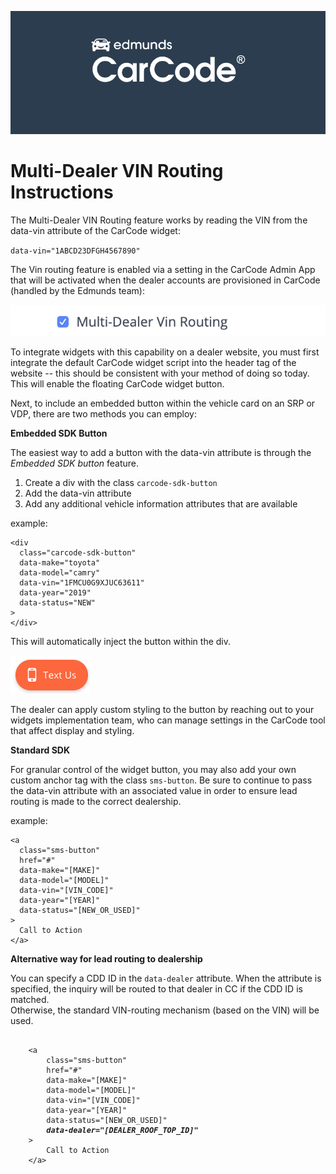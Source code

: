![CarCode Multi-Dealer VIN Routing Instructions](images/image3.png)
# Multi-Dealer VIN Routing Instructions

The Multi-Dealer VIN Routing feature works by reading the VIN from the data-vin
attribute of the CarCode widget:

`data-vin="1ABCD23DFGH4567890"`

The Vin routing feature is enabled via a setting in the CarCode Admin App 
that will be activated when the dealer accounts are provisioned in CarCode
(handled by the Edmunds team):

![Multi-Dealer VIN Routing setting](images/image2.png)

To integrate widgets with this capability on a dealer website, you must 
first integrate the default CarCode widget script into the header tag
of the website -- this should be consistent with your method of doing so 
today. This will enable the floating CarCode widget button.

Next, to include an embedded button within the vehicle card on an SRP or VDP,
there are two methods you can employ:

**Embedded SDK Button**

The easiest way to add a button with the data-vin attribute is through the
*Embedded SDK button* feature.

1. Create a div with the class `carcode-sdk-button`
2. Add the data-vin attribute
3. Add any additional vehicle information attributes that are available

example:

```
<div
  class="carcode-sdk-button"
  data-make="toyota"
  data-model="camry"
  data-vin="1FMCU0G9XJUC63611"
  data-year="2019"
  data-status="NEW"
>
</div>
```

This will automatically inject the button within the div.

![Embedded SDK Button example](images/image1.png)

The dealer can apply custom styling to the button by reaching out to your
widgets implementation team, who can manage settings in the CarCode tool
that affect display and styling.

**Standard SDK**

For granular control of the widget button, you may also add your own custom
anchor tag with the class `sms-button`. Be sure to continue to pass the
data-vin attribute with an associated value in order to ensure lead 
routing is made to the correct dealership.

example:

```
<a 
  class="sms-button"
  href="#"
  data-make="[MAKE]"
  data-model="[MODEL]"
  data-vin="[VIN_CODE]"
  data-year="[YEAR]"
  data-status="[NEW_OR_USED]"
>
  Call to Action
</a>
```

**Alternative way for lead routing to dealership**

You can specify a CDD ID in the `data-dealer` attribute.
When the attribute is specified, the inquiry will be routed to that dealer in CC if the CDD ID is matched.  
Otherwise, the standard VIN-routing mechanism (based on the VIN) will be used.


<pre>
    <code>
    &lt;a 
        class="sms-button"
        href="#"
        data-make="[MAKE]"
        data-model="[MODEL]"
        data-vin="[VIN_CODE]"
        data-year="[YEAR]"
        data-status="[NEW_OR_USED]"
        <b><i>data-dealer="[DEALER_ROOF_TOP_ID]"</i></b>
    &gt;
        Call to Action
    &lt;/a&gt;
    </code>
</pre>

